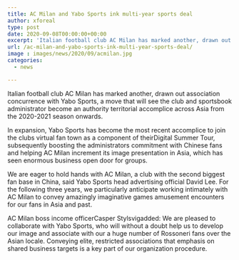 ```yaml
---
title: AC Milan and Yabo Sports ink multi-year sports deal
author: xforeal 
type: post
date: 2020-09-08T00:00:00+00:00
excerpt: 'Italian football club AC Milan has marked another, drawn out organization concurrence with Yabo Sports, a move that will see the gambling club and sportsbook administrator become an authority territorial accomplice across Asia from the 2020-2021 season onwards '
url: /ac-milan-and-yabo-sports-ink-multi-year-sports-deal/
image : images/news/2020/09/acmilan.jpg
categories:
  - news

---
```

Italian football club AC Milan has marked another, drawn out association concurrence with Yabo Sports, a move that will see the club and sportsbook administrator become an authority territorial accomplice across Asia from the 2020-2021 season onwards. 

In expansion, Yabo Sports has become the most recent accomplice to join the clubs virtual fan town as a component of theirDigital Summer Tour, subsequently boosting the administrators commitment with Chinese fans and helping AC Milan increment its image presentation in Asia, which has seen enormous business open door for groups. 

We are eager to hold hands with AC Milan, a club with the second biggest fan base in China, said Yabo Sports head advertising official David Lee. For the following three years, we particularly anticipate working intimately with AC Milan to convey amazingly imaginative games amusement encounters for our fans in Asia and past. 

AC Milan boss income officerCasper Stylsvigadded: We are pleased to collaborate with Yabo Sports, who will without a doubt help us to develop our image and associate with our a huge number of Rossoneri fans over the Asian locale. Conveying elite, restricted associations that emphasis on shared business targets is a key part of our organization procedure.